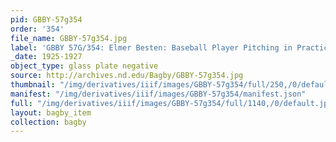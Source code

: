```yaml
---
pid: GBBY-57g354
order: '354'
file_name: GBBY-57g354.jpg
label: 'GBBY 57G/354: Elmer Besten: Baseball Player Pitching in Practice - 1925-1927'
_date: 1925-1927
object_type: glass plate negative
source: http://archives.nd.edu/Bagby/GBBY-57g354.jpg
thumbnail: "/img/derivatives/iiif/images/GBBY-57g354/full/250,/0/default.jpg"
manifest: "/img/derivatives/iiif/images/GBBY-57g354/manifest.json"
full: "/img/derivatives/iiif/images/GBBY-57g354/full/1140,/0/default.jpg"
layout: bagby_item
collection: bagby
---
```

